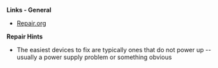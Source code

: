 **Links - General**  
* [Repair.org](repair.org)

**Repair Hints**  
* The easiest devices to fix are typically ones that do not power up -- usually a power supply problem or something obvious
